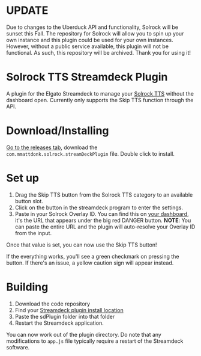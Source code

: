 # UPDATE
Due to changes to the Uberduck API and functionality, Solrock will be sunset this Fall. The repository for Solrock will allow you to spin up your own instance and this plugin could be used for your own instances. However, without a public service available, this plugin will not be functional. As such, this repository will be archived. Thank you for using it!

# Solrock TTS Streamdeck Plugin
 A plugin for the Elgato Streamdeck to manage your [Solrock TTS](https://solrock.mmattdonk.com/) without the dashboard open. Currently only supports the Skip TTS function through the API.
 
# Download/Installing

 [Go to the releases tab](https://github.com/SocksTheWolf/streamdeck-solrocktts/releases/latest/), download the `com.mmattdonk.solrock.streamDeckPlugin` file. Double click to install.
 
# Set up

 1. Drag the Skip TTS button from the Solrock TTS category to an available button slot. 
 1. Click on the button in the streamdeck program to enter the settings. 
 2. Paste in your Solrock Overlay ID. You can find this on [your dashboard](https://solrock.mmattdonk.com/dashboard), it's the URL that appears under the big red DANGER button. **NOTE**: You can paste the entire URL and the plugin will auto-resolve your Overlay ID from the input.
 
 Once that value is set, you can now use the Skip TTS button! 
 
 If the everything works, you'll see a green checkmark on pressing the button. If there's an issue, a yellow caution sign will appear instead.
 
# Building
 
 1. Download the code repository
 2. Find your [Streamdeck plugin install location](https://developer.elgato.com/documentation/stream-deck/sdk/create-your-own-plugin/)
 3. Paste the sdPlugin folder into that folder
 4. Restart the Streamdeck application. 
 
You can now work out of the plugin directory. Do note that any modifications to `app.js` file typically require a restart of the Streamdeck software.
